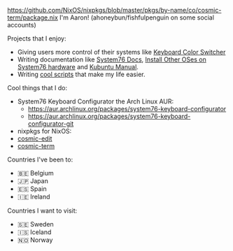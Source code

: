 https://github.com/NixOS/nixpkgs/blob/master/pkgs/by-name/co/cosmic-term/package.nix I'm Aaron! (ahoneybun/fishfulpenguin on some social accounts)

Projects that I enjoy:
- Giving users more control of their systems like [Keyboard Color Switcher](https://github.com/ahoneybun/keyboard-color-switcher)
- Writing documentation like [System76 Docs](https://github.com/system76/docs/), [Install Other OSes on System76 hardware](https://github.com/ahoneybun/Install-OtherOSes-on-System76) and [Kubuntu Manual](https://github.com/kubuntu-team/kubuntu-manual).
- Writing [cool scripts](https://github.com/ahoneybun/personal-scripts) that make my life easier.

Cool things that I do:
- System76 Keyboard Configurator the Arch Linux AUR:
  - https://aur.archlinux.org/packages/system76-keyboard-configurator
  - https://aur.archlinux.org/packages/system76-keyboard-configurator-git
-  nixpkgs for NixOS:
  - [cosmic-edit](https://github.com/NixOS/nixpkgs/blob/master/pkgs/by-name/co/cosmic-edit/package.nix)
  - [cosmic-term](https://github.com/NixOS/nixpkgs/blob/master/pkgs/by-name/co/cosmic-term/package.nix)

Countries I've been to:
- 🇧🇪 Belgium
- 🇯🇵 Japan
- 🇪🇸 Spain
- 🇮🇪 Ireland

Countries I want to visit:
- 🇸🇪 Sweden
- 🇮🇸 Iceland
- 🇳🇴 Norway
